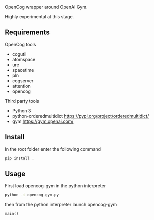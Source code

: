 OpenCog wrapper around OpenAI Gym.

Highly experimental at this stage.

## Requirements

OpenCog tools

- cogutil
- atomspace
- ure
- spacetime
- pln
- cogserver
- attention
- opencog

Third party tools

- Python 3
- python-orderedmultidict https://pypi.org/project/orderedmultidict/
- gym https://gym.openai.com/

## Install

In the root folder enter the following command

```bash
pip install .
```

## Usage

First load opencog-gym in the python interpreter

```bash
python -i opencog-gym.py
```

then from the python interpreter launch opencog-gym

```python
main()
```
